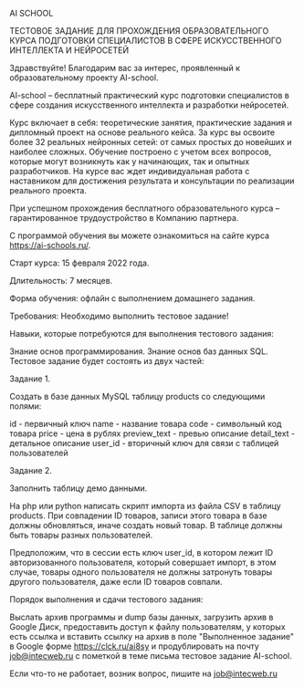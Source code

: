 AI SCHOOL

ТЕСТОВОЕ ЗАДАНИЕ
ДЛЯ ПРОХОЖДЕНИЯ ОБРАЗОВАТЕЛЬНОГО КУРСА ПОДГОТОВКИ СПЕЦИАЛИСТОВ
В СФЕРЕ ИСКУССТВЕННОГО ИНТЕЛЛЕКТА И НЕЙРОСЕТЕЙ

Здравствуйте!
Благодарим вас за интерес, проявленный к образовательному проекту AI-school.

AI-school – бесплатный практический курс подготовки специалистов в сфере создания искусственного интеллекта и разработки нейросетей.

Курс включает в себя: теоретические занятия, практические задания и дипломный проект на основе реального кейса. За курс вы освоите более 32 реальных нейронных сетей: от самых простых до новейших и наиболее сложных. Обучение построено с учетом всех вопросов, которые могут возникнуть как у начинающих, так и опытных разработчиков. На курсе вас ждет индивидуальная работа с наставником для достижения результата и консультации по реализации реального проекта.

При успешном прохождения бесплатного образовательного курса – гарантированное трудоустройство в Компанию партнера.

С программой обучения вы можете ознакомиться
на сайте курса https://ai-schools.ru/.


Старт курса: 15 февраля 2022 года.

Длительность: 7 месяцев.

Форма обучения: офлайн с выполнением домашнего задания.


Требования: Необходимо выполнить тестовое задание!

Навыки, которые потребуются для выполнения тестового задания:

Знание основ программирования.
Знание основ баз данных SQL.
Тестовое задание будет состоять из двух частей:


Задание 1.

Создать в базе данных MySQL таблицу products со следующими полями:

id - первичный ключ
name - название товара
code - символьный код товара
price - цена в рублях
preview_text - превью описание
detail_text - детальное описание
user_id - вторичный ключ для связи с таблицей пользователей

Задание 2.

Заполнить таблицу демо данными.

На php или python написать скрипт импорта из файла CSV в таблицу products. При совпадении ID товаров, записи этого товара в базе должны обновляться, иначе создать новый товар. В таблице должны быть товары разных пользователей.

Предположим, что в сессии есть ключ user_id, в котором лежит ID авторизованного пользователя, который совершает импорт, в этом случае, товары одного пользователя не должны затронуть товары другого пользователя, даже если ID товаров совпали.


Порядок выполнения и сдачи тестового задания:

Выслать архив программы и dump базы данных, загрузить архив в Google Диск, предоставить доступ к файлу пользователям, у которых есть ссылка и вставить ссылку на архив в поле "Выполненное задание" в Google форме https://clck.ru/ai8sy и продублировать на почту job@intecweb.ru с пометкой в теме письма тестовое задание AI-school.

Если что-то не работает, возник вопрос, пишите на job@intecweb.ru